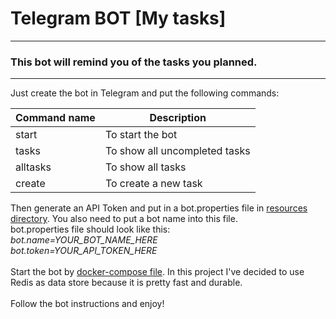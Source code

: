 # Telegram BOT [My tasks]
___
### This bot will remind you of the tasks you planned.
___
Just create the bot in Telegram and put the following commands:

| Command name | Description                   |
|--------------|-------------------------------|
| start        | To start the bot              |
| tasks        | To show all uncompleted tasks |
| alltasks     | To show all tasks             |
| create       | To create a new task          |

Then generate an API Token and put in a bot.properties file in [resources directory](src/main/resources). You also need to put a bot name into this file.</br>
bot.properties file should look like this:</br>
_bot.name=YOUR_BOT_NAME_HERE</br>
bot.token=YOUR_API_TOKEN_HERE_</br></br>
Start the bot by [docker-compose file](docker-compose.yml). In this project I've decided to use Redis as data store because it is pretty fast and durable.</br></br>
Follow the bot instructions and enjoy!
